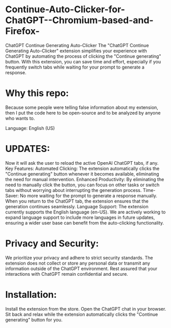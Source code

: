 # Continue-Auto-Clicker-for-ChatGPT--Chromium-based-and-Firefox-

ChatGPT Continue Generating Auto-Clicker
The "ChatGPT Continue Generating Auto-Clicker" extension simplifies your experience with ChatGPT by automating the process of clicking the "Continue generating" button. With this extension, you can save time and effort, especially if you frequently switch tabs while waiting for your prompt to generate a response.

# Why this repo:

Because some people were telling false information about my extension, then I put the code here to be open-source and to be analyzed by anyone who wants to.

Language: English (US)

# UPDATES:
Now it will ask the user to reload the active OpenAI ChatGPT tabs, if any.
Key Features:
Automated Clicking: The extension automatically clicks the "Continue generating" button whenever it becomes available, eliminating the need for manual intervention.
Enhanced Productivity: By eliminating the need to manually click the button, you can focus on other tasks or switch tabs without worrying about interrupting the generation process.
Time-Saver: No more waiting for the prompt to generate a response manually. When you return to the ChatGPT tab, the extension ensures that the generation continues seamlessly.
Language Support:
The extension currently supports the English language (en-US). We are actively working to expand language support to include more languages in future updates, ensuring a wider user base can benefit from the auto-clicking functionality.

# Privacy and Security:
We prioritize your privacy and adhere to strict security standards. The extension does not collect or store any personal data or transmit any information outside of the ChatGPT environment. Rest assured that your interactions with ChatGPT remain confidential and secure.

# Installation:
Install the extension from the store.
Open the ChatGPT chat in your browser.
Sit back and relax while the extension automatically clicks the "Continue generating" button for you.
